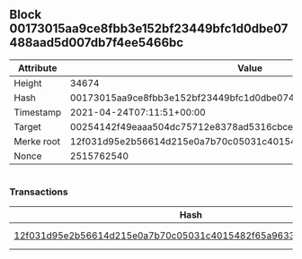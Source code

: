 ## Block 00173015aa9ce8fbb3e152bf23449bfc1d0dbe07488aad5d007db7f4ee5466bc

Attribute | Value
--- | ---
Height | 34674
Hash | 00173015aa9ce8fbb3e152bf23449bfc1d0dbe07488aad5d007db7f4ee5466bc
Timestamp | 2021-04-24T07:11:51+00:00
Target | 00254142f49eaaa504dc75712e8378ad5316cbcead634704b3734b6271167cc4
Merke root | 12f031d95e2b56614d215e0a7b70c05031c4015482f65a9633b5f7c7fedc2a97
Nonce | 2515762540

```

```

### Transactions

Hash | Amount
--- | ---
[12f031d95e2b56614d215e0a7b70c05031c4015482f65a9633b5f7c7fedc2a97](12f031d95e2b56614d215e0a7b70c05031c4015482f65a9633b5f7c7fedc2a97.md) | 10.00000000 SKEPTI 
